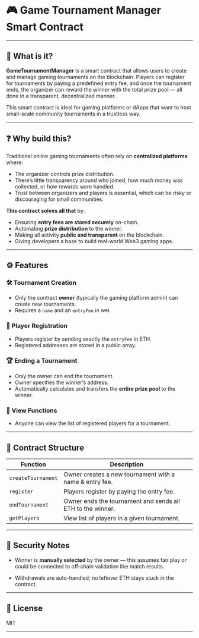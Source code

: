 # 🎮 Game Tournament Manager Smart Contract

---

## 🧠 What is it?

**GameTournamentManager** is a smart contract that allows users to create and manage gaming tournaments on the blockchain. Players can register for tournaments by paying a predefined entry fee, and once the tournament ends, the organizer can reward the winner with the total prize pool — all done in a transparent, decentralized manner.

This smart contract is ideal for gaming platforms or dApps that want to host small-scale community tournaments in a trustless way.

---

## ❓ Why build this?

Traditional online gaming tournaments often rely on **centralized platforms** where:

- The organizer controls prize distribution.
- There’s little transparency around who joined, how much money was collected, or how rewards were handled.
- Trust between organizers and players is essential, which can be risky or discouraging for small communities.

**This contract solves all that** by:

- Ensuring **entry fees are stored securely** on-chain.
- Automating **prize distribution** to the winner.
- Making all activity **public and transparent** on the blockchain.
- Giving developers a base to build real-world Web3 gaming apps.

---

## ⚙️ Features

### 🛠 Tournament Creation

- Only the contract **owner** (typically the gaming platform admin) can create new tournaments.
- Requires a `name` and an `entryFee` in wei.

### 👥 Player Registration

- Players register by sending exactly the `entryFee` in ETH.
- Registered addresses are stored in a public array.

### 🏆 Ending a Tournament

- Only the owner can end the tournament.
- Owner specifies the winner’s address.
- Automatically calculates and transfers the **entire prize pool** to the winner.

### 📄 View Functions

- Anyone can view the list of registered players for a tournament.

---

## 🧩 Contract Structure

| Function           | Description                                                |
| ------------------ | ---------------------------------------------------------- |
| `createTournament` | Owner creates a new tournament with a name & entry fee.    |
| `register`         | Players register by paying the entry fee.                  |
| `endTournament`    | Owner ends the tournament and sends all ETH to the winner. |
| `getPlayers`       | View list of players in a given tournament.                |

---

## 🔐 Security Notes

- Winner is **manually selected** by the owner — this assumes fair play or could be connected to off-chain validation like match results.

- Withdrawals are auto-handled; no leftover ETH stays stuck in the contract.

---

## 📜 License

MIT

---


